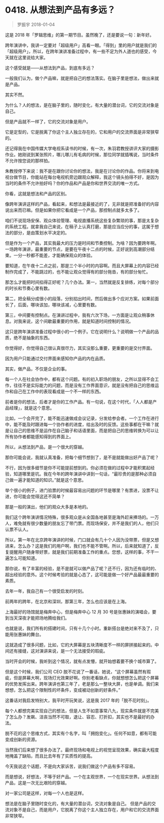 # 0418. 从想法到产品有多远？
> 罗振宇
2018-01-04

这是 2018 年「罗辑思维」的第一期节目。虽然晚了，还是要说一句：新年好。

跨年演讲中，我讲一定要对「超级用户」高看一眼。「得到」里的用户就是我们的「超级用户」，所以，在跨年演讲准备过程中，有一些不足为外人道也的感受，今天就在这里说给大家。

这个感受就是——从想法到产品，到底有多远？

一般我们认为，做个产品嘛，就是把自己的想法落实。在脑子里是想法，做出来就是产品。

其实不然。

为什么？人的想法，是在脑子里的，随时变化，有大量的潜台词，它的交流对象是自己。

但是产品就不一样了，它的交流对象是用户。

它是定型的，它是脱离了你这个主人独立存在的，它和用户的交流界面是非常狭窄的。

还记得我在中国传媒大学电视系读书的时候，有一次，朱羽君教授讲评大家的摄影作业。她刚说到某张照片，哪儿哪儿有毛病的时候，那位同学就插嘴说，当时条件不允许按您说的那样拍。

朱教授停下来说：我不是在跟你讨论你的想法，我是在讨论你的作品。你将来到电视台做节目，你能站在每台电视机旁边跟观众解释，我这个镜头拍得不好，是因为当时的条件不允许拍好吗？你的作品和产品是你和世界交流的唯一方式。

你看，这就是想法和产品的区别。

像跨年演讲这样的产品，看起来，和想法是最接近的了，无非就是把准备好的内容说出来而已嘛。但是如果你把它看成是一个产品，那控制点就多太多了。

咱们不说现场安保、观众体验管理、电视直播系统这些复杂繁琐的事，那是太复杂的系统工程。就拿我自己来说，在稿子上认真打磨，那是应当应分的事，这属于想法的部分，是由策划水平决定的。

但是作为一个产品，其实我最大的压力是时间和节奏控制。为啥？因为要跨年啊。一场跨年演讲，最重要的节点，是要在午夜十二点的时候，正好说到高潮部分结束。一分一秒都不能差，才能确保观众的体验。

要知道，在午夜十二点之前，那是三个半小时的内容啊。而且大屏幕上的内容已经制作完成了，不能跳过的，也不能让观众觉得有的部分拖沓，有的部分匆忙。

那怎么才能把时间掐得正好呢？几个办法。第一，当然就是反复排练，对每个部分的时长和节奏心里有数。

第二，把全稿分成很小的段落，分别掐出时间，然后做出多个应对方案。如果前面长了，后面，哪块该加，哪块该减，心里要有数。

第三，中间要有控制点。在演讲过程中，我有六次下场，一方面是让观众稍事休息。对我来说，这个间歇最重要的作用，就是知道时间控制的情况。

这只是跨年演讲准备过程中很小的一个例子。它在说明什么？说明做一个产品的品质，绝不是抽象的东西。

你觉得好，你觉得自己很认真很尽力，其实没那么重要，更重要的是交付界面。

因为用户只能通过交付界面来感知你产品的内在品质。

其实，做产品，不仅是企业的事。

每一个人在社会协作中，都有这个问题。有的初入职场的朋友，之所以显得不会工作，往往不是实际能力的问题，而是没有工作界面意识，就是没有把自己的思维运作和自己在工作中的表现看成是一个不一样的东西。

前者是你的想法，后者才是你的工作产品。有一句说，在这个时代，「人人都是产品经理」，就是这个意思。

比如，一个会开完了，能不能迅速做成会议记录，分发给参会者。一个工作在进行中，能不能及时跟进每一个协作者的进度，给出及时的反馈。这些事都在干嘛？就是让自己的思维不是运作在自己脑子和话语里面，而是把自己的思维转换为可以让所有协作者都能感知得到的界面上。

所以，从想法到产品，是一个很大的穿越。

那你可能会说，我就认真准备，把每个细节想到了，是不是就能做出好产品了呢？

不行，因为很多细节是你不可能提前想到的。你必须在做的过程中才能积累起经验，知道哪里是坑。我在今年的跨年演讲中讲到一句话，“最珍贵的是那种必须自己做一遍才能知道的知识。”就是这个意思。

举个很小的例子，进门验票的时候最容易出问题的环节是哪里？有票进，没票不让进，你可能会觉得这还不简单？

那是一般的演出，他们的观众大多是本地的。

我们这个跨年演讲情况特殊，很多观众是从全国各地甚至是海外赶来捧场的。一万人，难免就有很少数量的朋友忘了带门票。而现场保安，并不是我们的人，他们只认票不认人。

所以，第一年在北京跨年演讲的时候，门口就会有几十个人因为没带票，但是又想进来，怎么办？这是我们的用户啊，我们也不能不管啊。所以，后来就知道了，反复提醒用户随身带好票，就是我们前期准备工作的重点。您想，这样的事，不干一遍怎么可能知道。

那你说，有了丰富的经验，是不是就可以做产品了呢？还不行，因为还有临时的、超出经验的意外。这个时候考验的就是心态了，这可能是做一个好产品最最重要的素质。

去年一年，我自己有一个很受启发的时刻。

前两年的跨年，在北京和深圳，那第三年，怎么也应该是在上海。

上海最好的场馆就是梅奔中心，但是梅奔中心 12 月 30 号是张惠妹的演唱会，要到当天深夜才能把场地腾给我们。

也就是说，我们所有的搭建时间，只有十几个小时。重新搭台是绝对来不及了，只能用张惠妹的舞台。

这就造成了很多问题，比如，它的大屏幕是五块清晰度不一样的屏拼接起来的。中间还有接缝，这对演讲来说，是一个无法接受的瑕疵。

当时开会的时候，我听到这个情况，就有点发懵，就开始想着要不换个城市算了。

但是这个时候，我们公司 CEO 脱不花说了一番话，她说，“这个屏幕虽然有瑕疵，但是屏幕大啊，现场灯光效果好啊。你别老看缺点，你就想想怎么把这个屏幕的优势发挥出来。跨年演讲也第三年了，老是那么一整块大屏，也是单调。我们来想想，怎么把这个限制性的坏条件，变成被动创新的好条件。”

这番话对我启发特别大，我平时开玩笑说，这是我 2017 年的「脱不花时刻」。

每个人都想完美实现自己的想法，但是人生不如意事常八九，现实条件就是不完美了怎么办？发飙、沮丧当然不可取，退让、容忍、打折扣，其实也不是最好的办法。

脱不花的这个思维方式，其实有个名字，叫「拥抱变化」。任何不如意，都有可能变成创新的资源。

当然我们后来想了很多办法了。最终现场和电视上的视觉呈现效果，确实最大程度地掩盖了缺陷，而且比去年有了实质性的提高。

今天我说这个话题，不是向大家诉苦，说我们做这个产品有多不容易。

而是想说，好想法，不等于好产品。一个在主观世界，一个在现实世界。从想法到产品，这是一次无比艰险的穿越。

对一家公司是这样，对每一个人也是这样。

想法是在脑子里随时变化的，有大量的潜台词，交流对象是自己。 但是产品的交流对象不是自己，而是用户，它脱离了你这个主人独立存在，用户和它的交流界面非常狭窄。





